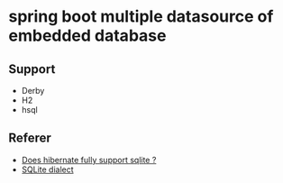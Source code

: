 # spring boot multiple datasource of embedded database

## Support
* Derby
* H2
* hsql

## Referer
* [Does hibernate fully support sqlite ?](https://stackoverflow.com/questions/17587753/does-hibernate-fully-support-sqlite)
* [SQLite dialect](https://github.com/gwenn/sqlite-dialect/)

